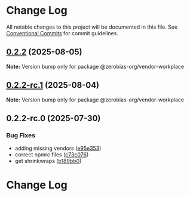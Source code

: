 # Change Log

All notable changes to this project will be documented in this file.
See [Conventional Commits](https://conventionalcommits.org) for commit guidelines.

## [0.2.2](https://github.com/zerobias-org/vendor/compare/@zerobias-org/vendor-workplace@0.2.2-rc.1...@zerobias-org/vendor-workplace@0.2.2) (2025-08-05)

**Note:** Version bump only for package @zerobias-org/vendor-workplace





## [0.2.2-rc.1](https://github.com/zerobias-org/vendor/compare/@zerobias-org/vendor-workplace@0.2.2-rc.0...@zerobias-org/vendor-workplace@0.2.2-rc.1) (2025-08-04)

**Note:** Version bump only for package @zerobias-org/vendor-workplace





## 0.2.2-rc.0 (2025-07-30)


### Bug Fixes

* adding missing vendors ([e95e353](https://github.com/zerobias-org/vendor/commit/e95e35309a1812973f4536f535eee460edc5414c))
* correct npmrc files ([c73c076](https://github.com/zerobias-org/vendor/commit/c73c0761e1e567cc0c2f0f8179725016d11caf8c))
* get shrinkwraps ([b189bb0](https://github.com/zerobias-org/vendor/commit/b189bb0cf53ad66427530ccc0eab7824527942d3))





# Change Log
